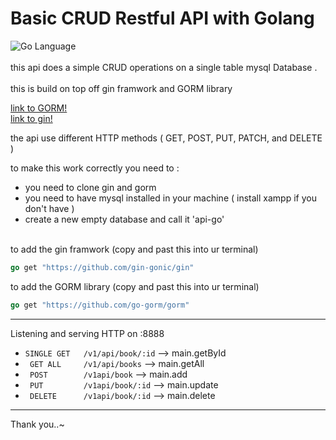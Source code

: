 # Basic CRUD Restful API with Golang
![Go Language](http://marcio.io/img/gopher.png?raw=true) <br/> <br/>
this api does a simple CRUD operations on a single table mysql Database .<br/> <br/>
this is build on top off gin framwork  and GORM  library <br/>

[link to GORM!](https://github.com/go-gorm/gorm/) <br/>
[link to gin!](https://github.com/gin-gonic/gin)  <br/>

the api use different HTTP methods ( GET, POST, PUT, PATCH, and DELETE ) <br>

to make this work correctly you need to :
* you need to clone gin and gorm <br/>
* you need to have mysql installed in your machine ( install xampp if you don't have ) <br/>
* create a new empty database and call it 'api-go' <br/><br/>

to add the gin framwork (copy and past this into ur terminal)
```Go
go get "https://github.com/gin-gonic/gin"
```
to add the GORM library (copy and past this into ur terminal)
```GO
go get "https://github.com/go-gorm/gorm"
```
______________________________________________________________________________________

Listening and serving HTTP on :8888
* `SINGLE GET   /v1/api/book/:id`             --> main.getById
* ` GET ALL     /v1/api/books`                --> main.getAll
* ` POST        /v1api/book`                  --> main.add
* ` PUT         /v1api/book/:id`              --> main.update
* ` DELETE      /v1api/book/:id`              --> main.delete

______________________________________________________________________________________

Thank you..~
